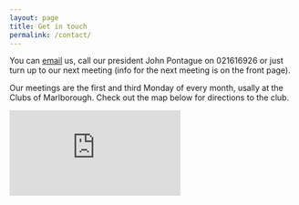 ```yaml
---
layout: page
title: Get in touch
permalink: /contact/
---
```


You can [email][email] us, call our president John Pontague on 021616926 or just turn up to our next meeting (info for the next meeting is on the front page).

Our meetings are the first and third Monday of every month, usally at the Clubs of Marlborough. Check out the map below for directions to the club.

<div class="google-map">
<iframe src="https://www.google.com/maps/embed?pb=!1m18!1m12!1m3!1d2987.725907260689!2d173.95483201490686!3d-41.51021417925307!2m3!1f0!2f0!3f0!3m2!1i1024!2i768!4f13.1!3m3!1m2!1s0x6d391497bb3e4297%3A0xb3b4d143cce03d67!2sClubs+of+Marlborough!5e0!3m2!1sen!2snz!4v1468372904992" frameborder="0" style="border:0" allowfullscreen></iframe>
</div>

[email]: "mailto:brownprobable@gmail.com"
